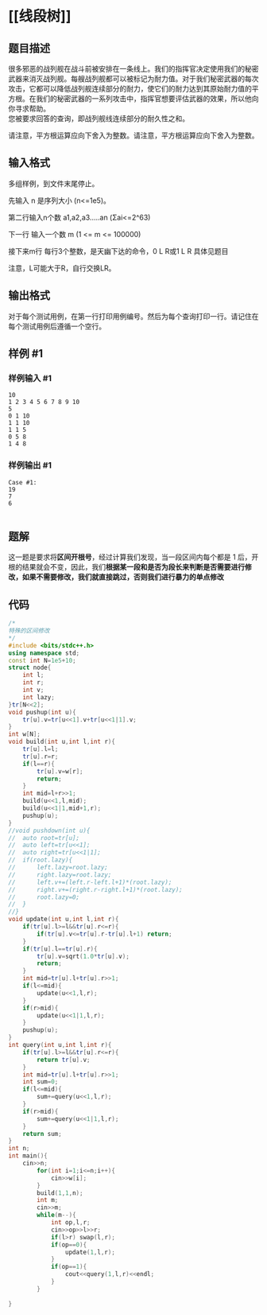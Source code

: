 # [[线段树]] 
## 题目描述
很多邪恶的战列舰在战斗前被安排在一条线上。我们的指挥官决定使用我们的秘密武器来消灭战列舰。每艘战列舰都可以被标记为耐力值。对于我们秘密武器的每次攻击，它都可以降低战列舰连续部分的耐力，使它们的耐力达到其原始耐力值的平方根。在我们的秘密武器的一系列攻击中，指挥官想要评估武器的效果，所以他向你寻求帮助。  
您被要求回答的查询，即战列舰线连续部分的耐久性之和。

请注意，平方根运算应向下舍入为整数。请注意，平方根运算应向下舍入为整数。

## 输入格式
多组样例，到文件末尾停止。

先输入 n 是序列大小 (n<=1e5)。

第二行输入n个数 a1,a2,a3.....an (Σai<=2^63)

下一行 输入一个数 m (1 <= m <= 100000)

接下来m行 每行3个整数，是天幽下达的命令，0 L R或1 L R 具体见题目

注意，L可能大于R，自行交换LR。


## 输出格式
对于每个测试用例，在第一行打印用例编号。然后为每个查询打印一行。请记住在每个测试用例后遵循一个空行。


## 样例 #1

### 样例输入 #1

```
10
1 2 3 4 5 6 7 8 9 10
5
0 1 10
1 1 10
1 1 5
0 5 8
1 4 8

```

### 样例输出 #1

```
Case #1:
19
7
6


```


## 题解
这一题是要求将**区间开根号**，经过计算我们发现，当一段区间内每个都是 1 后，开根的结果就会不变，因此，我们**根据某一段和是否为段长来判断是否需要进行修改，如果不需要修改，我们就直接跳过，否则我们进行暴力的单点修改**

## 代码
```cpp
/*
特殊的区间修改 
*/
#include <bits/stdc++.h>
using namespace std;
const int N=1e5+10;
struct node{
	int l;
	int r;
	int v;
	int lazy;
}tr[N<<2];
void pushup(int u){
	tr[u].v=tr[u<<1].v+tr[u<<1|1].v;
}
int w[N];
void build(int u,int l,int r){
	tr[u].l=l;
	tr[u].r=r;
	if(l==r){
		tr[u].v=w[r];
		return;
	}
	int mid=l+r>>1;
	build(u<<1,l,mid);
	build(u<<1|1,mid+1,r);
	pushup(u);
}
//void pushdown(int u){
//	auto root=tr[u];
//	auto left=tr[u<<1];
//	auto right=tr[u<<1|1];
//	if(root.lazy){
//		left.lazy=root.lazy;
//		right.lazy=root.lazy;
//		left.v+=(left.r-left.l+1)*(root.lazy);
//		right.v+=(right.r-right.l+1)*(root.lazy);
//		root.lazy=0;
//	}
//}
void update(int u,int l,int r){
	if(tr[u].l>=l&&tr[u].r<=r){
		if(tr[u].v<=tr[u].r-tr[u].l+1) return;
	}
	if(tr[u].l==tr[u].r){
		tr[u].v=sqrt(1.0*tr[u].v);
		return;
	}
	int mid=tr[u].l+tr[u].r>>1;
	if(l<=mid){
		update(u<<1,l,r);
	}
	if(r>mid){
		update(u<<1|1,l,r);
	}
	pushup(u);
}
int query(int u,int l,int r){
	if(tr[u].l>=l&&tr[u].r<=r){
		return tr[u].v;
	}
	int mid=tr[u].l+tr[u].r>>1;
	int sum=0; 
	if(l<=mid){
		sum+=query(u<<1,l,r);
	}
	if(r>mid){
		sum+=query(u<<1|1,l,r);
	}
	return sum;
}
int n;
int main(){
	cin>>n;
		for(int i=1;i<=n;i++){
			cin>>w[i];
		}
		build(1,1,n);
		int m;
		cin>>m;
		while(m--){
			int op,l,r;
			cin>>op>>l>>r;
			if(l>r) swap(l,r);
			if(op==0){
				update(1,l,r);
			}
			if(op==1){
				cout<<query(1,l,r)<<endl;
			}
		}
	
}
```